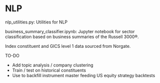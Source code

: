 # NLP

nlp_utilities.py: Utilities for NLP

business_summary_classifier.ipynb: Jupyter notebook for sector classification based on business summaries of the Russell 3000®. 

Index constituent and GICS level 1 data sourced from Norgate.

TO-DO
- Add topic analysis / company clustering
- Train / test on historical constituents
- Use to backfill instrument master feeding US equity strategy backtests